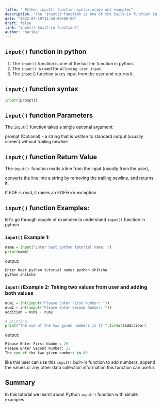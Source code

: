 ```yaml
---
title: " Python input() function syntax,usage and examples"
description: "The 'input()'function is one of the built-in function in python"
date: "2022-07-19T11:00:00+09:00"
draft: false
link: "input() built-in functions"
author: "harika"
---
```


## `input()` function in python

1. The `input()` function is one of the built-in function in python.
2. The `input()` is used for `Allowing user input`.
3. The `input(`) function takes input from the user and returns it.

## `input()` function syntax

```python
input([prompt])
```
## `input()` function Parameters

The `input(`) function takes a single optional argument:

prompt (Optional) - a string that is written to standard output (usually screen) without trailing newline

## `input()` function Return Value

The `input() `function reads a line from the input (usually from the user), 

converts the line into a string by removing the trailing newline, and returns it.

If EOF is read, it raises an EOFError exception.

## `input()` function Examples:

let's go through couple of examples to understand `input()` function in python

### `input()` Example 1:

```python
name = input("Enter best python tutorial name: ")
print(name)
```
output:

```python
Enter best python tutorial name: python shiksha
python shiksha
```

### `input()`Example 2: Taking two values from user and adding both values

```python
num1 = int(input("Please Enter First Number: "))
num2 = int(input("Please Enter Second Number: "))
addition = num1 + num2
  
# printing
print("The sum of the two given numbers is {} ".format(addition))
```

output:

```python
Please Enter First Number: 29
Please Enter Second Number: 31
The sum of the two given numbers is 60
```

like this user can use this `input()` built-in function to add numbers, append the values or any other data collection information this function can useful.

## Summary
In this tutorial we learnt about Python `input()` function with simple examples